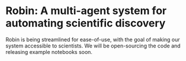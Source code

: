 # Robin: A multi-agent system for automating scientific discovery

Robin is being streamlined for ease-of-use, with the goal of making our system accessible to scientists. We will be open-sourcing the code and releasing example notebooks soon.